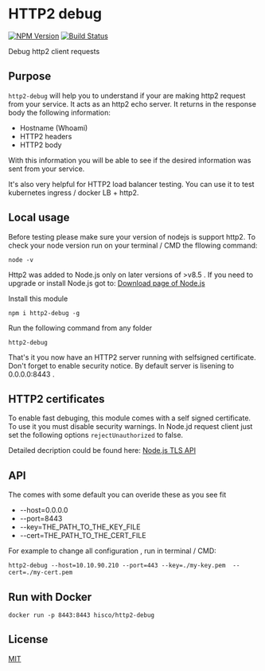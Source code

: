 # HTTP2 debug

[![NPM Version][npm-image]][npm-url]
[![Build Status][travis-image]][travis-url]

Debug http2 client requests

## Purpose
`http2-debug` will help you to understand if your are making http2 request from your service.
It acts as an http2 echo server.
It returns in the response body the following information:
  * Hostname (Whoami)
  * HTTP2 headers
  * HTTP2 body

With this information you will be able to see if the desired information was sent from your service.

It's also very helpful for HTTP2 load balancer testing.
You can use it to test kubernetes ingress / docker LB + http2.

## Local usage
Before testing please make sure your version of nodejs is support http2.
To check your node version run on your terminal / CMD the fllowing command:
```
node -v 
```
Http2 was added to Node.js only on later versions of >v8.5 .
If you need to upgrade or install Node.js got to:
[Download page of Node.js ](https://nodejs.org/en/download/)

Install this module
```
npm i http2-debug -g
```

Run the following command from any folder
```
http2-debug 
```

That's it you now have an HTTP2 server running with selfsigned certificate.
Don't forget to enable security notice.
By default server is lisening to 0.0.0.0:8443 .

## HTTP2 certificates
To enable fast debuging, this module comes with a self signed certificate.
To use it you must disable security warnings.
In Node.jd request client just set the following options `rejectUnauthorized` to false.

Detailed decription could be found here:
[ Node.js TLS API ](https://nodejs.org/api/tls.html#tls_new_tls_tlssocket_socket_options)

## API
The comes with some default you can overide these as you see fit
 * --host=0.0.0.0
 * --port=8443
 * --key=THE_PATH_TO_THE_KEY_FILE
 * --cert=THE_PATH_TO_THE_CERT_FILE

For example to change all configuration , run in terminal / CMD:
```
http2-debug --host=10.10.90.210 --port=443 --key=./my-key.pem  --cert=./my-cert.pem

```

## Run with Docker
```
docker run -p 8443:8443 hisco/http2-debug

```

## License

  [MIT](LICENSE)

[npm-image]: https://img.shields.io/npm/v/http2-debug.svg
[npm-url]: https://npmjs.org/package/http2-debug
[travis-image]: https://img.shields.io/travis/hisco/http2-debug/master.svg?style=flat-square
[travis-url]: https://travis-ci.org/hisco/http2-debug